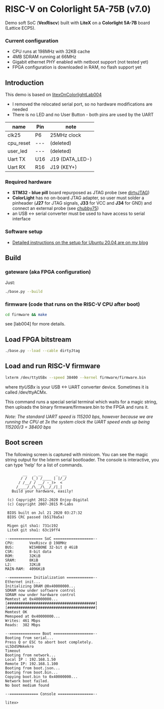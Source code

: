 # RISC-V on Colorlight 5A-75B (v7.0)

Demo soft SoC (**VexRiscv**) built with **LiteX** on a **Colorlight 5A-7B** board (Lattice ECP5).

### Current configuration
 * CPU runs at 198MHz with 32KB cache
 * 4MB SDRAM running at 66MHz
 * Gigabit ethernet PHY enabled with netboot support (not tested yet)
 * FPGA configuration is downloaded in RAM, no flash support yet

## Introduction

This demo is based on
[litexOnColorlightLab004](https://github.com/trabucayre/litexOnColorlightLab004)

- I removed the relocated serial port, so no hardware modifications are needed
- There is no LED and no User Button - both pins are used by the UART

| name      | Pin | note            |
|-----------|-----|-----------------|
| clk25     | P6  | 25MHz clock     |
| cpu_reset | --- | (deleted)       |
| user_led  | --- | (deleted)       |
| Uart TX   | U16 | J19 (DATA_LED-) |
| Uart RX   | R16 | J19 (KEY+)      |

### Required hardware

- **STM32 - blue pill** board repurposed as JTAG probe (see [dirtyJTAG](https://github.com/jeanthom/DirtyJTAG))
- **ColorLight** has no on-board JTAG adapter, so user must solder a pinheader
  (**J27** for JTAG signals, **J33** for VCC and **J34** for GND) and connect an external probe (see
  [chubby75](https://github.com/q3k/chubby75/tree/master/5a-75b))
- an USB <-> serial converter must be used to have access to serial interface

### Software setup

- [Detailed instructions on the setup for Ubuntu 20.04 are on my blog](https://blog.pcbxprt.com/index.php/2020/07/19/running-risc-v-core-on-small-fpga-board/)

## Build

### gateware (aka FPGA configuration)
Just:
```bash
./base.py --build
```
### firmware (code that runs on the RISC-V CPU after boot)
```bash
cd firmware && make
```
see [lab004] for more details.

## Load FPGA bitstream
```bash
./base.py --load --cable dirtyJtag
```

## Load and run RISC-V firmware
```bash
lxterm /dev/ttyUSBx --speed 38400 --kernel firmware/firmware.bin
```
where *ttyUSBx* is your USB <-> UART converter device. Sometimes it is called /dev/ttyACMx.

This command runs a special serial terminal which waits for a magic string, then uploads the binary firmware/firmware.bin to the FPGA and runs it.

*Note: The standard UART speed is 115200 bps, however because we are running the CPU at 3x the system clock the UART speed ends up being 115200/3 = 38400 bps*

## Boot screen
The following screen is captured with minicom. You can see the magic string output for the lxterm serial bootloader. The console is interactive, you can type 'help' for a list of commands.

```
        __   _ __      _  __
       / /  (_) /____ | |/_/
      / /__/ / __/ -_)>  <
     /____/_/\__/\__/_/|_|
   Build your hardware, easily!

 (c) Copyright 2012-2020 Enjoy-Digital
 (c) Copyright 2007-2015 M-Labs

 BIOS built on Jul 21 2020 03:27:32
 BIOS CRC passed (b5178a5a)

 Migen git sha1: 731c192
 LiteX git sha1: 63c19ff4

--=============== SoC ==================--
CPU:       VexRiscv @ 198MHz
BUS:       WISHBONE 32-bit @ 4GiB
CSR:       8-bit data
ROM:       32KiB
SRAM:      8KiB
L2:        32KiB
MAIN-RAM:  4096KiB

--========== Initialization ============--
Ethernet init...
Initializing DRAM @0x40000000...
SDRAM now under software control
SDRAM now under hardware control
Memtest at 0x40000000...
[########################################]
[########################################]
Memtest OK
Memspeed at 0x40000000...
Writes: 461 Mbps
Reads:  382 Mbps

--============== Boot ==================--
Booting from serial...
Press Q or ESC to abort boot completely.
sL5DdSMmkekro
Timeout
Booting from network...
Local IP : 192.168.1.50
Remote IP: 192.168.1.100
Booting from boot.json...
Booting from boot.bin...
Copying boot.bin to 0x40000000... 
Network boot failed.
No boot medium found

--============= Console ================--

litex> 

```